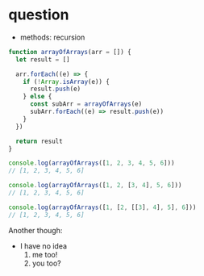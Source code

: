 # question

- methods: recursion

```javascript
function arrayOfArrays(arr = []) {
  let result = []

  arr.forEach((e) => {
    if (!Array.isArray(e)) {
      result.push(e)
    } else {
      const subArr = arrayOfArrays(e)
      subArr.forEach((e) => result.push(e))
    }
  })

  return result
}

console.log(arrayOfArrays([1, 2, 3, 4, 5, 6]))
// [1, 2, 3, 4, 5, 6]

console.log(arrayOfArrays([1, 2, [3, 4], 5, 6]))
// [1, 2, 3, 4, 5, 6]

console.log(arrayOfArrays([1, [2, [[3], 4], 5], 6]))
// [1, 2, 3, 4, 5, 6]
```

Another though:

- I have no idea
  1. me too!
  2. you too?
